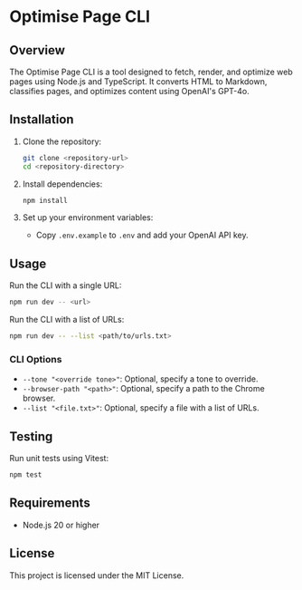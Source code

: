 # Optimise Page CLI

## Overview
The Optimise Page CLI is a tool designed to fetch, render, and optimize web pages using Node.js and TypeScript. It converts HTML to Markdown, classifies pages, and optimizes content using OpenAI's GPT-4o.

## Installation

1. Clone the repository:
   ```bash
   git clone <repository-url>
   cd <repository-directory>
   ```

2. Install dependencies:
   ```bash
   npm install
   ```

3. Set up your environment variables:
   - Copy `.env.example` to `.env` and add your OpenAI API key.

## Usage

Run the CLI with a single URL:
```bash
npm run dev -- <url>
```

Run the CLI with a list of URLs:
```bash
npm run dev -- --list <path/to/urls.txt>
```

### CLI Options
- `--tone "<override tone>"`: Optional, specify a tone to override.
- `--browser-path "<path>"`: Optional, specify a path to the Chrome browser.
- `--list "<file.txt>"`: Optional, specify a file with a list of URLs.

## Testing

Run unit tests using Vitest:
```bash
npm test
```

## Requirements
- Node.js 20 or higher

## License
This project is licensed under the MIT License. 